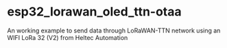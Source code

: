 # esp32_lorawan_oled_ttn-otaa
An working example to send data through LoRaWAN-TTN network using an WIFI LoRa 32 (V2) from Heltec Automation
